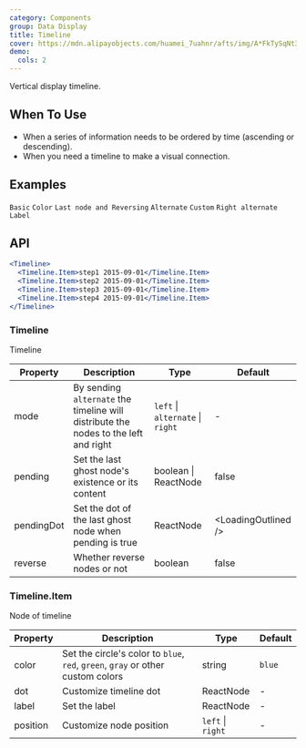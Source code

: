 ```yaml
---
category: Components
group: Data Display
title: Timeline
cover: https://mdn.alipayobjects.com/huamei_7uahnr/afts/img/A*FkTySqNt3sYAAAAAAAAAAAAADrJ8AQ/original
demo:
  cols: 2
---
```


Vertical display timeline.

## When To Use

- When a series of information needs to be ordered by time (ascending or descending).
- When you need a timeline to make a visual connection.

## Examples

<!-- prettier-ignore -->
<code src="./demo/basic.tsx">Basic</code>
<code src="./demo/color.tsx">Color</code>
<code src="./demo/pending.tsx">Last node and Reversing</code>
<code src="./demo/alternate.tsx">Alternate</code>
<code src="./demo/custom.tsx">Custom</code>
<code src="./demo/right.tsx">Right alternate</code>
<code src="./demo/label.tsx">Label</code>

## API

```jsx
<Timeline>
  <Timeline.Item>step1 2015-09-01</Timeline.Item>
  <Timeline.Item>step2 2015-09-01</Timeline.Item>
  <Timeline.Item>step3 2015-09-01</Timeline.Item>
  <Timeline.Item>step4 2015-09-01</Timeline.Item>
</Timeline>
```

### Timeline

Timeline

| Property | Description | Type | Default |
| --- | --- | --- | --- |
| mode | By sending `alternate` the timeline will distribute the nodes to the left and right | `left` \| `alternate` \| `right` | - |
| pending | Set the last ghost node's existence or its content | boolean \| ReactNode | false |
| pendingDot | Set the dot of the last ghost node when pending is true | ReactNode | &lt;LoadingOutlined /> |
| reverse | Whether reverse nodes or not | boolean | false |

### Timeline.Item

Node of timeline

| Property | Description | Type | Default |
| --- | --- | --- | --- |
| color | Set the circle's color to `blue`, `red`, `green`, `gray` or other custom colors | string | `blue` |
| dot | Customize timeline dot | ReactNode | - |
| label | Set the label | ReactNode | - |
| position | Customize node position | `left` \| `right` | - |
